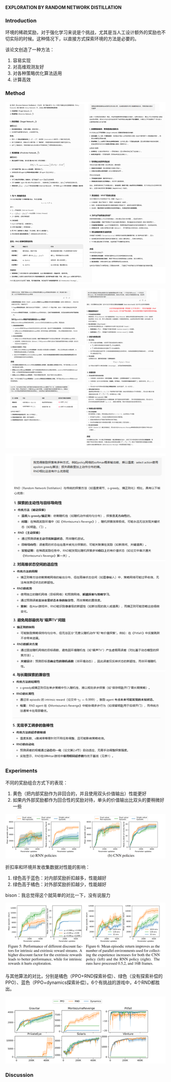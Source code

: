 **EXPLORATION BY RANDOM NETWORK DISTILLATION**

### Introduction

环境的稀疏奖励，对于强化学习来说是个挑战，尤其是当人工设计额外的奖励也不切实际的时候。这种情况下，以直接方式探索环境的方法是必要的。

该论文创造了一种方法：

1. 容易实现
2. 对高维观测友好
3. 对各种策略优化算法适用
4. 计算高效

### Method

![image-20250429160415835](img/image-20250429160415835.png)



![image-20250429160524480](img/image-20250429160524480.png)



![image-20250429165226737](img/image-20250429165226737.png)

### Experiments

不同的奖励组合方式下的表现：

1. 黄色（把内部奖励作为非回合的，并且使用双头价值输出）性能更好
2. 如果内外部奖励都作为回合性的奖励对待，单头的价值输出比双头的要稍微好一些

![image-20250429161933047](img/image-20250429161933047.png)

折扣率和环境并发收集数据对性能的影响：

1. 绿色高于蓝色：对内部奖励折扣越多，性能越好
2. 绿色高于橘色：对外部奖励折扣越少，性能越好

bison：我总觉得这个就简单的对比一下，没有说服力

![image-20250429162505222](img/image-20250429162505222.png)

与其他算法的对比，分别是橘色（PPO+RND探索补偿）、绿色（没有探索补偿的PPO）、蓝色（PPO+dynamics探索补偿）。6个有挑战的游戏中，4个RND都胜出。

![image-20250429163024323](img/image-20250429163024323.png)

### Discussion
